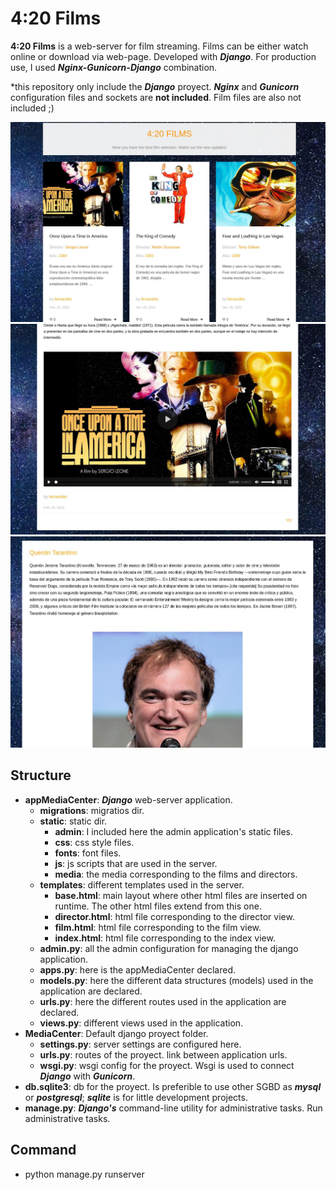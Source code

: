 # 4:20 Films
**4:20 Films** is a web-server for film streaming. Films can be either watch online or download via web-page. Developed with ***Django***. For production use, I used ***Nginx-Gunicorn-Django*** combination.

*this repository only include the ***Django*** proyect. ***Nginx*** and ***Gunicorn*** configuration files and sockets are **not included**. Film files are also not included ;)

![](docs/420_index.jpg)
![](docs/420_film.jpg)
![](docs/420_director.jpg)

## Structure
* **appMediaCenter**: ***Django*** web-server application.
  * **migrations**: migratios dir.
  * **static**: static dir.
    * **admin**: I included here the admin application's static files. 
    * **css**: css style files.
    * **fonts**: font files.
    * **js**: js scripts that are used in the server.
    * **media**: the media corresponding to the films and directors.
  * **templates**: different templates used in the server.
    * **base.html**: main layout where other html files are inserted on runtime. The other html files extend from this one.
    * **director.html**: html file corresponding to the director view.
    * **film.html**: html file corresponding to the film view.
    * **index.html**: html file corresponding to the index view.
  * **admin.py**: all the admin configuration for managing the django application.
  * **apps.py**: here is the appMediaCenter declared.
  * **models.py**: here the different data structures (models) used in the application are declared. 
  * **urls.py**: here the different routes used in the application are declared.
  * **views.py**: different views used in the application.
* **MediaCenter**: Default django proyect folder.
  * **settings.py**: server settings are configured here.
  * **urls.py**: routes of the proyect. link between application urls.
  * **wsgi.py**: wsgi config for the proyect. Wsgi is used to connect ***Django*** with ***Gunicorn***.
* **db.sqlite3**: db for the proyect. Is preferible to use other SGBD as ***mysql*** or ***postgresql***; ***sqlite*** is for little development projects.
* **manage.py**: ***Django's*** command-line utility for administrative tasks. Run administrative tasks.

## Command
* python manage.py runserver
